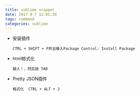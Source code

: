 ```yaml
---
title: sublime snippet
date: 2017-9-7 12:01:30
tags: command
categories: sublime
---
```


- 安装插件

  `CTRL + SHIFT + P并且输入Package Control: Install Package  `

- html格式化

  `输入！，然后按 TAB`

- Pretty JSON插件

  `格式化  CTRL + ALT + J`